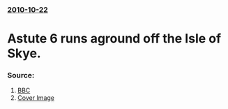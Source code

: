 ### [2010-10-22](/news/2010/10/22/index.md)

# Astute 6 runs aground off the Isle of Skye. 




### Source:

1. [BBC](http://www.bbc.co.uk/news/uk-scotland-highlands-islands-11605365)
1. [Cover Image](http://www.bbc.co.uk/news/special/2015/newsspec_10857/bbc_news_logo.png?cb=1)
